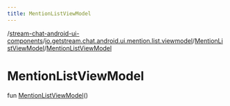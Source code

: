 ```yaml
---
title: MentionListViewModel
---
```

/[stream-chat-android-ui-components](../../index.md)/[io.getstream.chat.android.ui.mention.list.viewmodel](../index.md)/[MentionListViewModel](index.md)/[MentionListViewModel](MentionListViewModel.md)  
  
  
  
# MentionListViewModel  
fun [MentionListViewModel](MentionListViewModel.md)()
